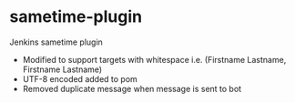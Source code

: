 sametime-plugin
===============

Jenkins sametime plugin

* Modified to support targets with whitespace i.e. (Firstname Lastname, Firstname Lastname)
* UTF-8 encoded added to pom
* Removed duplicate message when message is sent to bot